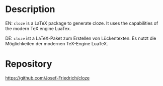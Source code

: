 # Description

EN: `cloze` is a LaTeX package to generate cloze. It uses the
capabilities of the modern TeX engine LuaTex.

DE: `cloze` ist a LaTeX-Paket zum Erstellen von Lückentexten. Es
nutzt die Möglichkeiten der modernen TeX-Engine LuaTeX.

# Repository

https://github.com/Josef-Friedrich/cloze

